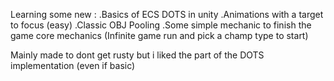 Learning some new :
.Basics of ECS DOTS in unity
.Animations with a target to focus (easy)
.Classic OBJ Pooling 
.Some simple mechanic to finish the game core mechanics (Infinite game run and pick a champ type to start)

Mainly made to dont get rusty but i liked the part of the DOTS implementation (even if basic)

